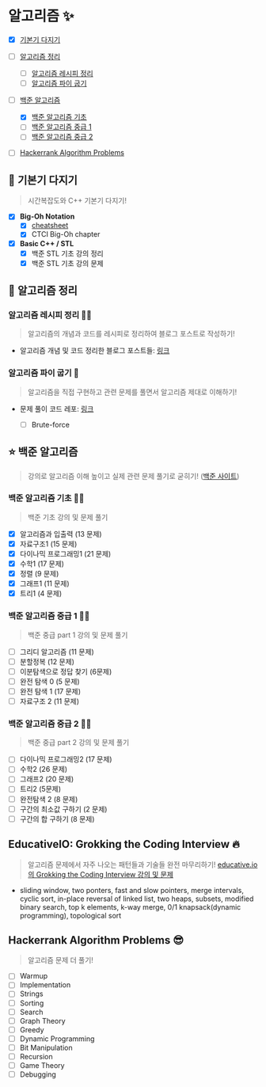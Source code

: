 # 알고리즘 :sparkles:

- [x] [기본기 다지기](#seedling-기본기-다지기)

- [ ] [알고리즘 정리](#memo-알고리즘-정리)
    - [ ] [알고리즘 레시피 정리](#알고리즘-레시피-정리-woman_cook)
    - [ ] [알고리즘 파이 굽기](#알고리즘-파이-굽기-custard)

- [ ] [백준 알고리즘](#star-백준-알고리즘)
  - [x] [백준 알고리즘 기초](#백준-알고리즘-기초-running_woman)
  - [ ] [백준 알고리즘 중급 1](#백준-알고리즘-중급-1-biking_woman)
  - [ ] [백준 알고리즘 중급 2](#백준-알고리즘-중급-2-mountain_biking_woman)

- [ ] [Hackerrank Algorithm Problems](#hackerrank-algorithm-problems)

## :seedling: 기본기 다지기 
> 시간복잡도와 C++ 기본기 다지기! 

- [x] __Big-Oh Notation__
  - [x] [cheatsheet](http://bigocheatsheet.com/)
  - [x] CTCI Big-Oh chapter

- [x] __Basic C++ / STL__
  - [x] 백준 STL 기초 강의 정리
  - [x] 백준 STL 기초 강의 문제

## :memo: 알고리즘 정리

### 알고리즘 레시피 정리 :woman_cook:
> 알고리즘의 개념과 코드를 레시피로 정리하여 블로그 포스트로 작성하기!

- 알고리즘 개념 및 코드 정리한 블로그 포스트들: [링크]()

### 알고리즘 파이 굽기 :custard:
> 알고리즘을 직접 구현하고 관련 문제를 풀면서 알고리즘 제대로 이해하기!

- 문제 풀이 코드 레포: [링크](https://github.com/JiwoonKim/algorithm-pie)

  - [ ] Brute-force
  
## :star: 백준 알고리즘
> 강의로 알고리즘 이해 높이고 실제 관련 문제 풀기로 굳히기! ([백준 사이트](https://www.acmicpc.net/))

### 백준 알고리즘 기초 :running_woman:
> 백준 기초 강의 및 문제 풀기 
  - [x] 알고리즘과 입출력 (13 문제)
  - [x] 자료구조1 (15 문제)
  - [x] 다이나믹 프로그래밍1 (21 문제)
  - [x] 수학1 (17 문제)
  - [x] 정렬 (9 문제)
  - [x] 그래프1 (11 문제)
  - [x] 트리1 (4 문제)
  
### 백준 알고리즘 중급 1 :biking_woman:
> 백준 중급 part 1 강의 및 문제 풀기 
  - [ ] 그리디 알고리즘 (11 문제)
  - [ ] 분할정복 (12 문제)
  - [ ] 이분탐색으로 정답 찾기 (6문제)
  - [ ] 완전 탐색 0 (5 문제)
  - [ ] 완전 탐색 1 (17 문제)
  - [ ] 자료구조 2 (11 문제)
  
### 백준 알고리즘 중급 2 :mountain_biking_woman:
> 백준 중급 part 2 강의 및 문제 풀기 
  - [ ] 다이나믹 프로그래밍2 (17 문제)
  - [ ] 수학2 (26 문제)
  - [ ] 그래프2 (20 문제)
  - [ ] 트리2 (5문제)
  - [ ] 완전탐색 2 (8 문제)
  - [ ] 구간의 최소값 구하기 (2 문제)
  - [ ] 구간의 합 구하기 (8 문제)
  
## EducativeIO: Grokking the Coding Interview :fire:
> 알고리즘 문제에서 자주 나오는 패턴들과 기술들 완전 마무리하기!
> [educative.io의 Grokking the Coding Interview 강의 및 문제](https://www.educative.io/collection/5668639101419520/5671464854355968)
   - sliding window, two ponters, fast and slow pointers, merge intervals, cyclic sort, in-place reversal of linked list, two heaps, subsets, modified binary search, top k elements, k-way merge, 0/1 knapsack(dynamic programming), topological sort
  
## Hackerrank Algorithm Problems :sunglasses:
> 알고리즘 문제 더 풀기! 
  - [ ] Warmup
  - [ ] Implementation
  - [ ] Strings
  - [ ] Sorting
  - [ ] Search
  - [ ] Graph Theory
  - [ ] Greedy
  - [ ] Dynamic Programming
  - [ ] Bit Manipulation
  - [ ] Recursion
  - [ ] Game Theory
  - [ ] Debugging

